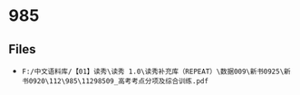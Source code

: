 # 985

## Files

- `F:/中文语料库/【01】读秀\读秀 1.0\读秀补充库（REPEAT）\数据009\新书0925\新书0920\112\985\11298509_高考考点分项及综合训练.pdf`
